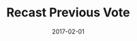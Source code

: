 ---
title: Recast Previous Vote
linktitle: Recast Previous Vote
description: Recast a previous vote action of an account
date: 2017-02-01
publishdate: 2017-02-01
lastmod: 2017-02-01
categories: [eosc-vote-commands]
keywords: [usage,livereload,command line,flags]
menu:
  docs:
    parent: "eosc-vote-commands"
    identifier: eosc_vote_recast
    weight: 40
weight: 40
sections_weight: 40
draft: false
aliases: [/overview/usage/,/extras/livereload/,/doc/usage/,/usage/]
toc: true
auto_content: true
---